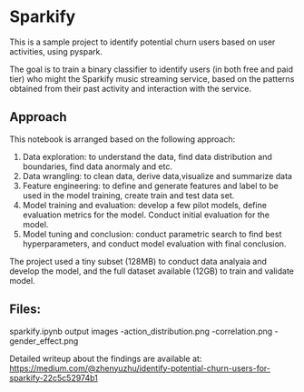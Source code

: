 # Sparkify
This is a sample project to identify potential churn users based on user activities, using pyspark.

The goal is to train a binary classifier to identify users (in both free and paid tier) who might the Sparkify music streaming service, based on the patterns obtained from their past activity and interaction with the service. 


## Approach
This notebook is arranged based on the following approach:
1. Data exploration: to understand the data, find data distribution and boundaries, find data anormaly and etc.
2. Data wrangling: to clean data, derive data,visualize and summarize data
3. Feature engineering: to define and generate features and label to be used in the model training, create train and test data set.
4. Model training and evaluation: develop a few pilot models, define evaluation metrics for the model. Conduct initial evaluation for the model.
5. Model tuning and conclusion: conduct parametric search to find best hyperparameters, and conduct model evaluation with final conclusion. 

The project used a tiny subset (128MB) to conduct data analyaia and develop the model, and the full dataset available (12GB) to train and validate model.

## Files:
sparkify.ipynb
output images
-action_distribution.png
-correlation.png
-gender_effect.png


Detailed writeup about the findings are available at: 
https://medium.com/@zhenyuzhu/identify-potential-churn-users-for-sparkify-22c5c52974b1




